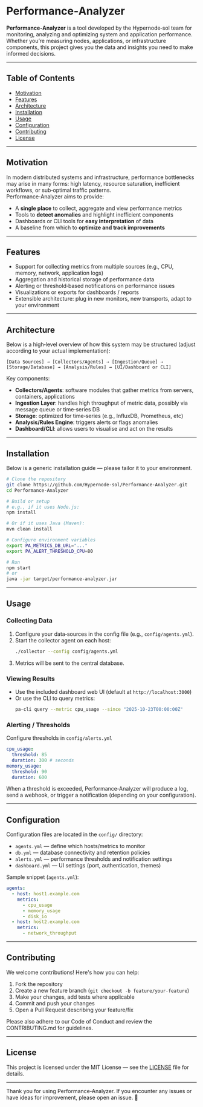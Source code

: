 # Performance‑Analyzer

**Performance‑Analyzer** is a tool developed by the Hypernode‑sol team for monitoring, analyzing and optimizing system and application performance.  
Whether you’re measuring nodes, applications, or infrastructure components, this project gives you the data and insights you need to make informed decisions.

---

## Table of Contents

- [Motivation](#motivation)  
- [Features](#features)  
- [Architecture](#architecture)  
- [Installation](#installation)  
- [Usage](#usage)  
- [Configuration](#configuration)  
- [Contributing](#contributing)  
- [License](#license)

---

## Motivation  
In modern distributed systems and infrastructure, performance bottlenecks may arise in many forms: high latency, resource saturation, inefficient workflows, or sub‑optimal traffic patterns.  
Performance‑Analyzer aims to provide:  
- A **single place** to collect, aggregate and view performance metrics  
- Tools to **detect anomalies** and highlight inefficient components  
- Dashboards or CLI tools for **easy interpretation** of data  
- A baseline from which to **optimize and track improvements**

---

## Features  
- Support for collecting metrics from multiple sources (e.g., CPU, memory, network, application logs)  
- Aggregation and historical storage of performance data  
- Alerting or threshold‑based notifications on performance issues  
- Visualizations or exports for dashboards / reports  
- Extensible architecture: plug in new monitors, new transports, adapt to your environment  

---

## Architecture  
Below is a high‑level overview of how this system may be structured (adjust according to your actual implementation):

```
[Data Sources] → [Collectors/Agents] → [Ingestion/Queue] → [Storage/Database] → [Analysis/Rules] → [UI/Dashboard or CLI]
```

Key components:  
- **Collectors/Agents**: software modules that gather metrics from servers, containers, applications  
- **Ingestion Layer**: handles high throughput of metric data, possibly via message queue or time‑series DB  
- **Storage**: optimized for time‑series (e.g., InfluxDB, Prometheus, etc)  
- **Analysis/Rules Engine**: triggers alerts or flags anomalies  
- **Dashboard/CLI**: allows users to visualise and act on the results  

---

## Installation  
Below is a generic installation guide — please tailor it to your environment.

```bash
# Clone the repository
git clone https://github.com/Hypernode-sol/Performance-Analyzer.git
cd Performance-Analyzer

# Build or setup
# e.g., if it uses Node.js:
npm install

# Or if it uses Java (Maven):
mvn clean install

# Configure environment variables
export PA_METRICS_DB_URL="..."
export PA_ALERT_THRESHOLD_CPU=80

# Run
npm start
# or
java -jar target/performance-analyzer.jar
```

---

## Usage  
### Collecting Data  
1. Configure your data‑sources in the config file (e.g., `config/agents.yml`).  
2. Start the collector agent on each host:  
   ```bash
   ./collector --config config/agents.yml
   ```  
3. Metrics will be sent to the central database.

### Viewing Results  
- Use the included dashboard web UI (default at `http://localhost:3000`)  
- Or use the CLI to query metrics:  
  ```bash
  pa-cli query --metric cpu_usage --since "2025-10-23T00:00:00Z"
  ```

### Alerting / Thresholds  
Configure thresholds in `config/alerts.yml`  
```yaml
cpu_usage:
  threshold: 85
  duration: 300 # seconds
memory_usage:
  threshold: 90
  duration: 600
```

When a threshold is exceeded, Performance‑Analyzer will produce a log, send a webhook, or trigger a notification (depending on your configuration).

---

## Configuration  
Configuration files are located in the `config/` directory:  
- `agents.yml` — define which hosts/metrics to monitor  
- `db.yml` — database connectivity and retention policies  
- `alerts.yml` — performance thresholds and notification settings  
- `dashboard.yml` — UI settings (port, authentication, themes)  

Sample snippet (`agents.yml`):  
```yaml
agents:
  - host: host1.example.com
    metrics:
      - cpu_usage
      - memory_usage
      - disk_io
  - host: host2.example.com
    metrics:
      - network_throughput
```

---

## Contributing  
We welcome contributions! Here's how you can help:  
1. Fork the repository  
2. Create a new feature branch (`git checkout -b feature/your‑feature`)  
3. Make your changes, add tests where applicable  
4. Commit and push your changes  
5. Open a Pull Request describing your feature/fix  

Please also adhere to our Code of Conduct and review the CONTRIBUTING.md for guidelines.

---

## License  
This project is licensed under the MIT License — see the [LICENSE](LICENSE) file for details.

---

Thank you for using Performance‑Analyzer. If you encounter any issues or have ideas for improvement, please open an issue. 👏
